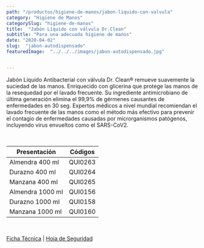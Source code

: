 ```yaml
---
path: "/productos/higiene-de-manos/jabon-liquido-con-valvula"
category: "Higiene de Manos"
categorySlug: "higiene-de-manos"
title:  "Jabón Líquido con válvula Dr.Clean"
subtitle: "Para una adecuada higiene de manos"
date: "2020-04-02"
slug:  "jabon-autodispensado"
featuredImage:  "../../../images/jabon-autodispensado.jpg"


---
```

Jabón Líquido Antibacterial con válvula Dr. Clean® remueve suavemente la suciedad de las manos. Enriquecido con glicerina que protege las manos de la resequedad por el lavado frecuente. Su ingrediente antimicrobiano de última generación elimina el 99,9% de gérmenes causantes de enfermedades en 30 seg. Expertos médicos a nivel mundial recomiendan el lavado frecuente de las manos como el método más efectivo para prevenir el contagio de enfermedades causadas por microrganismos patógenos, incluyendo virus envueltos como el SARS-CoV2.

<br>
<table class="min-w-full md:min-w-0 divide-y-0 divide-gray-200">
          <thead class=" bg-white">
            <tr>
              <th scope="col" class="px-6 text-center text-xs font-medium text-primary-lighter uppercase tracking-wider">
                Presentación
              </th>
              <th scope="col" class="px-6 py-3 text-center text-xs font-medium text-primary-lighter uppercase tracking-wider">
                Códigos
              </th>
            </tr>
          </thead>
          <tbody>
            <tr class="bg-gray-400">
              <td class="px-6 py-4 whitespace-nowrap text-sm text-gray-700 text-center">
              Almendra 400 ml
              </td>
              <td class="px-6 py-4 whitespace-nowrap text-sm text-gray-700 text-center">
              QUI0263
              </td>
            </tr>
            <tr class="bg-gray-200">
              <td class="px-6 py-4 whitespace-nowrap text-sm text-gray-700 text-center">
              Durazno 400 ml
              </td>
              <td class="px-6 py-4 whitespace-nowrap text-sm text-gray-700 text-center">
              QUI0264
              </td>
            </tr>
            <tr class="bg-gray-400">
              <td class="px-6 py-4 whitespace-nowrap text-sm text-gray-700 text-center">
              Manzana 400 ml
              </td>
              <td class="px-6 py-4 whitespace-nowrap text-sm text-gray-700 text-center">
              QUI0265
              </td>
            </tr>
            <tr class="bg-gray-200">
              <td class="px-6 py-4 whitespace-nowrap text-sm text-gray-700 text-center">
              Almendra 1000 ml
              </td>
              <td class="px-6 py-4 whitespace-nowrap text-sm text-gray-700 text-center">
              QUI0156
              </td>
            </tr>
            <tr class="bg-gray-400">
              <td class="px-6 py-4 whitespace-nowrap text-sm text-gray-700 text-center">
              Durazno 1000 ml
              </td>
              <td class="px-6 py-4 whitespace-nowrap text-sm text-gray-700 text-center">
              QUI0158
              </td>
            </tr>
            <tr class="bg-gray-200">
              <td class="px-6 py-4 whitespace-nowrap text-sm text-gray-700 text-center">
              Manzana 1000 ml
              </td>
              <td class="px-6 py-4 whitespace-nowrap text-sm text-gray-700 text-center">
              QUI0160
              </td>
            </tr>
          </tbody>
        </table>
        <br>

 <a href="../../../files/FT-jabon-liquido-antibacterial.pdf" target="_blank" rel="noopener">Ficha Técnica</a> |
 <a href="../../../files/MSDS-jabon-liquido-antibacterial.pdf" target="_blank" rel="noopener">Hoja de Seguridad</a>
